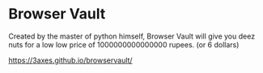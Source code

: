 # Browser Vault


Created by the master of python himself, Browser Vault will give you deez nuts for a low low price of 1000000000000000 rupees. (or 6 dollars)

https://3axes.github.io/browservault/
